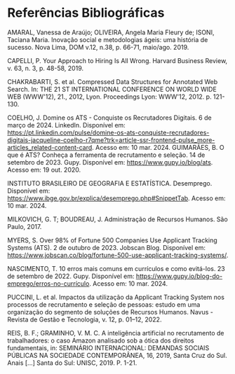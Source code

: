 # Referências Bibliográficas

AMARAL, Vanessa de Araújo; OLIVEIRA, Angela Maria Fleury de; ISONI, Taciana Maria.  Inovação social e metodologias ágeis: uma história de sucesso. Nova Lima, DOM v.12, n.38, p. 66-71, maio/ago. 2019.

CAPELLI, P. Your Approach to Hiring Is All Wrong. Harvard Business Review, v. 63, n. 3, p. 48-58, 2019.
 
CHAKRABARTI, S. et al. Compressed Data Structures for Annotated Web Search. In: THE 21 ST INTERNATIONAL CONFERENCE ON WORLD WIDE WEB (WWW'12), 21., 2012, Lyon. Proceedings Lyon: WWW'12, 2012. p. 121-130.

COELHO, J. Domine os ATS - Conquiste os Recrutadores Digitais. 6 de março de 2024. LinkedIn. Disponível em: <https://pt.linkedin.com/pulse/domine-os-ats-conquiste-recrutadores-digitais-jacqueline-coelho-r7qme?trk=article-ssr-frontend-pulse_more-articles_related-content-card>. Acesso em: 10 mar. 2024.
GUIMARÃES, B. O que é ATS? Conheça a ferramenta de recrutamento e seleção. 14 de setembro de 2023. Gupy. Disponível em: <https://www.gupy.io/blog/ats>. Acesso em: 19 out. 2020.

INSTITUTO BRASILEIRO DE GEOGRAFIA E ESTATÍSTICA. Desemprego.  Disponível em: <https://www.ibge.gov.br/explica/desemprego.php#SnippetTab>. Acesso em: 10 mar. 2024.

MILKOVICH, G. T; BOUDREAU, J. Administração de Recursos Humanos. São Paulo, 2017.

MYERS, S. Over 98% of Fortune 500 Companies Use Applicant Tracking Systems (ATS). 2 de outubro de 2023. Jobscan Blog. Disponível em: <https://www.jobscan.co/blog/fortune-500-use-applicant-tracking-systems/>.

NASCIMENTO, T. 10 erros mais comuns em currículos e como evitá-los. 23 de setembro de 2022. Gupy. Disponível em: <https://www.gupy.io/blog-do-emprego/erros-no-currículo>. Acesso em: 10 mar. 2024.

PUCCINI, L. et al. Impactos da utilização da Applicant Tracking System nos processos de recrutamento e seleção de pessoas: estudo em uma organização do segmento de soluções de Recursos Humanos. Navus - Revista de Gestão e Tecnologia, v. 12, p. 01–12, 2022.
 
REIS, B. F.; GRAMINHO, V. M. C. A inteligência artificial no recrutamento de trabalhadores: o caso Amazon analisado sob a ótica dos direitos fundamentais, in: SEMINÁRIO INTERNACIONAL: DEMANDAS SOCIAIS PÚBLICAS NA SOCIEDADE CONTEMPORÂNEA, 16, 2019, Santa Cruz do Sul. Anais [...] Santa do Sul: UNISC, 2019. P. 1-21.
 
